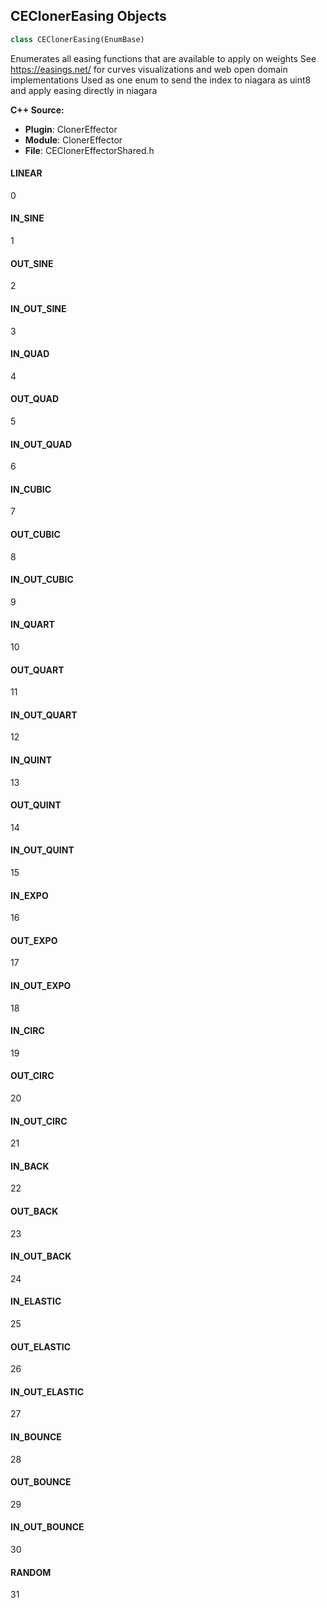 ## CEClonerEasing Objects

```python
class CEClonerEasing(EnumBase)
```

Enumerates all easing functions that are available to apply on weights
See https://easings.net/ for curves visualizations and web open domain implementations
Used as one enum to send the index to niagara as uint8 and apply easing directly in niagara

**C++ Source:**

- **Plugin**: ClonerEffector
- **Module**: ClonerEffector
- **File**: CEClonerEffectorShared.h

<a id="unreal.CEClonerEasing.LINEAR"></a>

#### LINEAR

0

<a id="unreal.CEClonerEasing.IN_SINE"></a>

#### IN_SINE

1

<a id="unreal.CEClonerEasing.OUT_SINE"></a>

#### OUT_SINE

2

<a id="unreal.CEClonerEasing.IN_OUT_SINE"></a>

#### IN_OUT_SINE

3

<a id="unreal.CEClonerEasing.IN_QUAD"></a>

#### IN_QUAD

4

<a id="unreal.CEClonerEasing.OUT_QUAD"></a>

#### OUT_QUAD

5

<a id="unreal.CEClonerEasing.IN_OUT_QUAD"></a>

#### IN_OUT_QUAD

6

<a id="unreal.CEClonerEasing.IN_CUBIC"></a>

#### IN_CUBIC

7

<a id="unreal.CEClonerEasing.OUT_CUBIC"></a>

#### OUT_CUBIC

8

<a id="unreal.CEClonerEasing.IN_OUT_CUBIC"></a>

#### IN_OUT_CUBIC

9

<a id="unreal.CEClonerEasing.IN_QUART"></a>

#### IN_QUART

10

<a id="unreal.CEClonerEasing.OUT_QUART"></a>

#### OUT_QUART

11

<a id="unreal.CEClonerEasing.IN_OUT_QUART"></a>

#### IN_OUT_QUART

12

<a id="unreal.CEClonerEasing.IN_QUINT"></a>

#### IN_QUINT

13

<a id="unreal.CEClonerEasing.OUT_QUINT"></a>

#### OUT_QUINT

14

<a id="unreal.CEClonerEasing.IN_OUT_QUINT"></a>

#### IN_OUT_QUINT

15

<a id="unreal.CEClonerEasing.IN_EXPO"></a>

#### IN_EXPO

16

<a id="unreal.CEClonerEasing.OUT_EXPO"></a>

#### OUT_EXPO

17

<a id="unreal.CEClonerEasing.IN_OUT_EXPO"></a>

#### IN_OUT_EXPO

18

<a id="unreal.CEClonerEasing.IN_CIRC"></a>

#### IN_CIRC

19

<a id="unreal.CEClonerEasing.OUT_CIRC"></a>

#### OUT_CIRC

20

<a id="unreal.CEClonerEasing.IN_OUT_CIRC"></a>

#### IN_OUT_CIRC

21

<a id="unreal.CEClonerEasing.IN_BACK"></a>

#### IN_BACK

22

<a id="unreal.CEClonerEasing.OUT_BACK"></a>

#### OUT_BACK

23

<a id="unreal.CEClonerEasing.IN_OUT_BACK"></a>

#### IN_OUT_BACK

24

<a id="unreal.CEClonerEasing.IN_ELASTIC"></a>

#### IN_ELASTIC

25

<a id="unreal.CEClonerEasing.OUT_ELASTIC"></a>

#### OUT_ELASTIC

26

<a id="unreal.CEClonerEasing.IN_OUT_ELASTIC"></a>

#### IN_OUT_ELASTIC

27

<a id="unreal.CEClonerEasing.IN_BOUNCE"></a>

#### IN_BOUNCE

28

<a id="unreal.CEClonerEasing.OUT_BOUNCE"></a>

#### OUT_BOUNCE

29

<a id="unreal.CEClonerEasing.IN_OUT_BOUNCE"></a>

#### IN_OUT_BOUNCE

30

<a id="unreal.CEClonerEasing.RANDOM"></a>

#### RANDOM

31

<a id="unreal.AvaClonerEasing"></a>